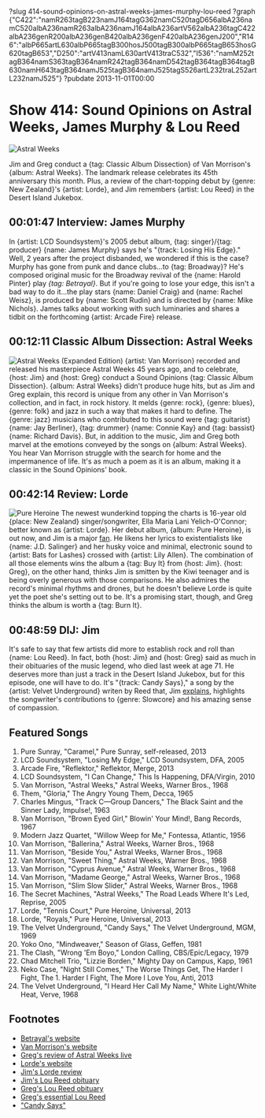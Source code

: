 ?slug 414-sound-opinions-on-astral-weeks-james-murphy-lou-reed
?graph {"C422":"namR263tagB223namJ164tagG362namC520tagD656albA236namC520albA236namR263albA236namJ164albA236artV562albA236tagC422albA236genR200albA236genB420albA236genF420albA236genJ200","R146":"albP665artL630albP665tagB300hosJ500tagB300albP665tagB653hosG620tagB653","D250":"artV413namL630artV413traC532","I536":"namM252tagB364namS363tagB364namR242tagB364namD542tagB364tagB364tagB630namH643tagB364namJ525tagB364namJ525tagS526artL232traL252artL232namJ525"}
?pubdate 2013-11-01T00:00

# Show 414: Sound Opinions on Astral Weeks, James Murphy & Lou Reed

![Astral Weeks](http://static.soundopinions.org/images/2013/vanmorrisonastralweeks.jpg)

Jim and Greg conduct a {tag: Classic Album Dissection} of Van Morrison's {album: Astral Weeks}. The landmark release celebrates its 45th anniversary this month. Plus, a review of the chart-topping debut by {genre: New Zealand}'s {artist: Lorde}, and Jim remembers {artist: Lou Reed} in the Desert  Island Jukebox.


## 00:01:47 Interview: James Murphy
In {artist: LCD Soundsystem}'s 2005 debut album, {tag: singer}/{tag: producer} {name: James Murphy} says he's "{track: Losing His Edge}." Well, 2 years after the project disbanded, we wondered if this is the case? Murphy has gone from punk and dance clubs...to {tag: Broadway}? He's composed original music for the Broadway revival of the {name: Harold Pinter} play *{tag: Betrayal}*. But if you're going to lose your edge, this isn't a bad way to do it...the play stars {name: Daniel Craig} and {name: Rachel Weisz}, is produced by {name: Scott Rudin} and is directed by {name: Mike Nichols}. James talks about working with such luminaries and shares a tidbit on the forthcoming {artist: Arcade Fire} release.

## 00:12:11 Classic Album Dissection: Astral Weeks
![Astral Weeks (Expanded Edition)](https://is1-ssl.mzstatic.com/image/thumb/Music60/v4/bb/f8/24/bbf82414-ffe7-35ad-6d6a-d124eb2f63a5/source/600x600bb.jpg "253638/1041585854")
{artist: Van Morrison} recorded and released his masterpiece Astral Weeks 45 years ago, and to celebrate, {host: Jim} and {host: Greg} conduct a Sound Opinions {tag: Classic Album Dissection}. {album: Astral Weeks} didn't produce huge hits, but as Jim and Greg explain, this record is unique from any other in Van Morrison's collection, and in fact, in rock history. It melds {genre: rock}, {genre: blues}, {genre: folk} and jazz in such a way that makes it hard to define. The {genre: jazz} musicians who contributed to this sound were {tag: guitarist} {name: Jay Berliner}, {tag: drummer} {name: Connie Kay} and {tag: bassist} {name: Richard Davis}. But, in addition to the music, Jim and Greg both marvel at the emotions conveyed by the songs on {album: Astral Weeks}. You hear Van Morrison struggle with the search for home and the impermanence of life. It's as much a poem as it is an album, making it a classic in the Sound Opinions' book.

## 00:42:14 Review: Lorde
![Pure Heroine](http://is1.mzstatic.com/image/thumb/Music6/v4/72/83/2e/72832e75-a81b-1add-6696-87438c430ac5/source/600x600bb.jpg "602767352/703590196")
The newest wunderkind topping the charts is 16-year old {place: New Zealand} singer/songwriter, Ella Maria Lani Yelich-O'Connor; better known as {artist: Lorde}. Her debut album, {album: Pure Heroine}, is out now, and Jim is a major [fan](http://www.wbez.org/blogs/jim-derogatis/2013-10/precocious-genius-lorde-108965). He likens her lyrics to existentialists like {name: J.D. Salinger} and her husky voice and minimal, electronic sound to {artist: Bats for Lashes} crossed with {artist: Lily Allen}. The combination of all those elements wins the album a {tag: Buy It} from {host: Jim}. {host: Greg}, on the other hand, thinks Jim is smitten by the Kiwi teenager and is being overly generous with those comparisons. He also admires the record's minimal rhythms and drones, but he doesn't believe Lorde is quite yet the poet she's setting out to be. It's a promising start, though, and Greg thinks the album is worth a {tag: Burn It}.

## 00:48:59 DIJ: Jim
It's safe to say that few artists did more to establish rock and roll than {name: Lou Reed}. In fact, both {host: Jim} and {host: Greg} said as much in their obituaries of the music legend, who died last week at age 71. He deserves more than just a track in the Desert Island Jukebox, but for this episode, one will have to do. It's "{track: Candy Says}," a song by the {artist: Velvet Underground} writen by Reed that, Jim [explains](http://www.wbez.org/blogs/jim-derogatis/2013-10/remembering-lou-reed-dead-71-109015), highlights the songwriter's contributions to {genre: Slowcore} and his amazing sense of compassion.

## Featured Songs
1. Pure Sunray, "Caramel," Pure Sunray, self-released, 2013
1. LCD Soundsystem, "Losing My Edge," LCD Soundsystem, DFA, 2005
1. Arcade Fire, "Reflektor," Reflektor, Merge, 2013
1. LCD Soundsystem, "I Can Change," This Is Happening, DFA/Virgin, 2010
1. Van Morrison, "Astral Weeks," Astral Weeks, Warner Bros., 1968
1. Them, "Gloria," The Angry Young Them, Decca, 1965
1. Charles Mingus, "Track C—Group Dancers," The Black Saint and the Sinner Lady, Impulse!, 1963
1. Van Morrison, "Brown Eyed Girl," Blowin' Your Mind!, Bang Records, 1967
1. Modern Jazz Quartet, "Willow Weep for Me," Fontessa, Atlantic, 1956
1. Van Morrison, "Ballerina," Astral Weeks, Warner Bros., 1968
1. Van Morrison, "Beside You," Astral Weeks, Warner Bros., 1968
1. Van Morrison, "Sweet Thing," Astral Weeks, Warner Bros., 1968
1. Van Morrison, "Cyprus Avenue," Astral Weeks, Warner Bros., 1968
1. Van Morrison, "Madame George," Astral Weeks, Warner Bros., 1968
1. Van Morrison, "Slim Slow Slider," Astral Weeks, Warner Bros., 1968
1. The Secret Machines, "Astral Weeks," The Road Leads Where It's Led, Reprise, 2005
1. Lorde, "Tennis Court," Pure Heroine, Universal, 2013
1. Lorde, "Royals," Pure Heroine, Universal, 2013
1. The Velvet Underground, "Candy Says," The Velvet Underground, MGM, 1969
1. Yoko Ono, "Mindweaver," Season of Glass, Geffen, 1981
1. The Clash, "Wrong 'Em Boyo," London Calling, CBS/Epic/Legacy, 1979
1. Chad Mitchell Trio, "Lizzie Borden," Mighty Day on Campus, Kapp, 1961
1. Neko Case, "Night Still Comes," The Worse Things Get, The Harder I Fight, The 1. Harder I Fight, The More I Love You, Anti, 2013
1. The Velvet Underground, "I Heard Her Call My Name," White Light/White Heat, Verve, 1968


## Footnotes
- [Betrayal's website](http://www.betrayalbroadway.com/)
- [Van Morrison's website](http://www.vanmorrison.com/index.html)
- [Greg's review of Astral Weeks live](http://leisureblogs.chicagotribune.com/turn_it_up/2009/02/van-morrison-revisits-his-masterpiece-astral-weeks.html)
- [Lorde's website](http://lorde.co.nz/)
- [Jim's Lorde review](http://www.wbez.org/blogs/jim-derogatis/2013-10/precocious-genius-lorde-108965)
- [Jim's Lou Reed obituary](http://www.wbez.org/blogs/jim-derogatis/2013-10/remembering-lou-reed-dead-71-109015)
- [Greg's Lou Reed obituary](http://articles.chicagotribune.com/2013-10-27/news/chi-lou-reed-dead-20131027_1_lou-reed-velvet-underground-pickwick-records)
- [Greg's essential Lou Reed](http://articles.chicagotribune.com/2013-10-27/entertainment/chi-10-essential-lou-reed-albums-by-greg-kot-20131027_1_lou-reed-velvet-underground-white-light-white-heat)
- ["Candy Says"](https://www.youtube.com/watch?v=wrtt3MKjHUk)
